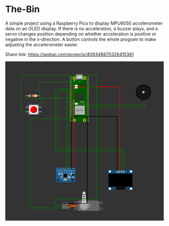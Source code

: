 # The-Bin

A simple project using a Raspberry Pico to display MPU6050 accelerometer data on an OLED display. If there is no acceleration, a buzzer plays, and a servo changes position depending on whether acceleration is positive or negative in the x-direction. A button controls the whole program to make adjusting the accelerometer easier. 

Share link: https://wokwi.com/projects/408348870326415361

![](https://github.com/usedgenes/The-Bin/blob/main/The%20Bin.png)
